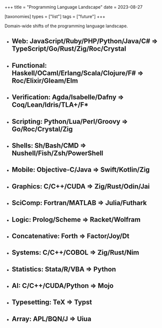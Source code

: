 +++
title = "Programming Language Landscape"
date = 2023-08-27

[taxonomies]
types = ["list"]
tags = ["future"]
+++

Domain-wide shifts of the programming language landscape.

<!-- more -->

- ## Web: JavaScript/Ruby/PHP/Python/Java/C# => TypeScript/Go/Rust/Zig/Roc/Crystal

- ## Functional: Haskell/OCaml/Erlang/Scala/Clojure/F# => Roc/Elixir/Gleam/Elm

- ## Verification: Agda/Isabelle/Dafny => Coq/Lean/Idris/TLA+/F*

- ## Scripting: Python/Lua/Perl/Groovy => Go/Roc/Crystal/Zig

- ## Shells: Sh/Bash/CMD => Nushell/Fish/Zsh/PowerShell

- ## Mobile: Objective-C/Java => Swift/Kotlin/Zig

- ## Graphics: C/C++/CUDA => Zig/Rust/Odin/Jai

- ## SciComp: Fortran/MATLAB => Julia/Futhark

- ## Logic: Prolog/Scheme => Racket/Wolfram

- ## Concatenative: Forth => Factor/Joy/Dt

- ## Systems: C/C++/COBOL => Zig/Rust/Nim

- ## Statistics: Stata/R/VBA => Python

- ## AI: C/C++/CUDA/Python => Mojo

- ## Typesetting: TeX => Typst

- ## Array: APL/BQN/J => Uiua
